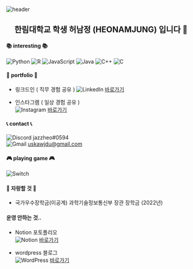 
![header](https://capsule-render.vercel.app/api?type=waving&color=timeGradient&height=200&section=header&text=허남정's%20GitHub&fontSize=50&fontColor=black)


<h2 align="center"> 한림대학교 학생 허남정 (HEONAMJUNG) 입니다 👋</h2>


#### <b>📚 interesting  📚 </b>  
![Python](https://img.shields.io/badge/python-3670A0?style=for-the-badge&logo=python&logoColor=ffdd54)
![R](https://img.shields.io/badge/r-%23276DC3.svg?style=for-the-badge&logo=r&logoColor=white)
![JavaScript](https://img.shields.io/badge/javascript-%23323330.svg?style=for-the-badge&logo=javascript&logoColor=%23F7DF1E)
![Java](https://img.shields.io/badge/java-%23ED8B00.svg?style=for-the-badge&logo=openjdk&logoColor=white)
![C++](https://img.shields.io/badge/c++-%2300599C.svg?style=for-the-badge&logo=c%2B%2B&logoColor=white)
![C](https://img.shields.io/badge/c-%2300599C.svg?style=for-the-badge&logo=c&logoColor=white)
  
  
#### <b>🏸 portfolio 🏸 </b> 

- 링크드인 ( 직무 경험 공유 )
 ![LinkedIn]() [바로가기]([[https://www.instagram.com/namjeong.h/](https://www.linkedin.com/in/%EB%82%A8%EC%A0%95-%ED%97%88-aaa144293/)](https://img.shields.io/badge/Linkedin-0A66C2.svg?style=for-the-badge&logo=Linkedin&logoColor=white))

- 인스타그램 ( 일상 경험 공유 )  
![Instagram](https://img.shields.io/badge/Instagram-%23E4405F.svg?style=for-the-badge&logo=Instagram&logoColor=white) [바로가기](https://www.instagram.com/namjeong.h/)
  
#### <b>📞 contact 📞 </b> 
![Discord](https://img.shields.io/badge/Discord-%235865F2.svg?style=for-the-badge&logo=discord&logoColor=white) jazzheo#0594  
![Gmail](https://img.shields.io/badge/Gmail-D14836?style=for-the-badge&logo=gmail&logoColor=white) uskawjdu@gmail.com


#### <b>🎮 playing game 🎮 </b> 
![Switch](https://img.shields.io/badge/Switch-E60012?style=for-the-badge&logo=nintendo-switch&logoColor=white)  

#### <b>💯 자랑할 것 💯 </b>
- 국가우수장학금(이공계) 과학기술정보통신부 장관 장학금 (2022년)

#### 운영 안하는 것..
- Notion 포토폴리오  
![Notion](https://img.shields.io/badge/Notion-%23000000.svg?style=for-the-badge&logo=notion&logoColor=white) [바로가기](https://clammy-market-92c.notion.site/HEONAMJUNG-932656fdeeab487faf82c5ab62d575ff)
  

- wordpress 블로그  
![WordPress](https://img.shields.io/badge/WordPress-%23117AC9.svg?style=for-the-badge&logo=WordPress&logoColor=white) [바로가기](http://namjung.blog/)
